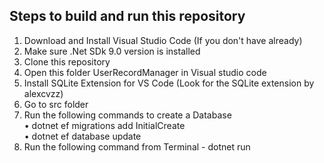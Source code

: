 ## Steps to build and run this repository  
1. Download and Install Visual Studio Code (If you don't have already)  
2. Make sure .Net SDk 9.0 version is installed  
3. Clone this repository  
4. Open this folder UserRecordManager in Visual studio code  
5. Install SQLite Extension for VS Code (Look for the SQLite extension by alexcvzz)
6. Go to src folder  
7. Run the following commands to create a Database  
   • dotnet ef migrations add InitialCreate  
   • dotnet ef database update  
8. Run the following command from Terminal - dotnet run  
